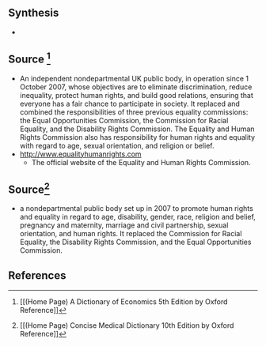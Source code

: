 ## Synthesis
- 
## Source [^1]
- An independent nondepartmental UK public body, in operation since 1 October 2007, whose objectives are to eliminate discrimination, reduce inequality, protect human rights, and build good relations, ensuring that everyone has a fair chance to participate in society. It replaced and combined the responsibilities of three previous equality commissions: the Equal Opportunities Commission, the Commission for Racial Equality, and the Disability Rights Commission. The Equality and Human Rights Commission also has responsibility for human rights and equality with regard to age, sexual orientation, and religion or belief.
- http://www.equalityhumanrights.com
	- The official website of the Equality and Human Rights Commission.
## Source[^2]
- a nondepartmental public body set up in 2007 to promote human rights and equality in regard to age, disability, gender, race, religion and belief, pregnancy and maternity, marriage and civil partnership, sexual orientation, and human rights. It replaced the Commission for Racial Equality, the Disability Rights Commission, and the Equal Opportunities Commission.
## References

[^1]: [[(Home Page) A Dictionary of Economics 5th Edition by Oxford Reference]]
[^2]: [[(Home Page) Concise Medical Dictionary 10th Edition by Oxford Reference]]